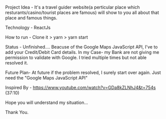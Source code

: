 Project Idea - It's a travel guider website(a perticular place which resturants/casino/tourist places are famous) will show to you all about that place and famous things.

Technology - ReactJs

How to run - Clone it > yarn > yarn start

Status - Unfinished.... Beacuse of the Google Maps JavaScript API, I've to add your Credit/Debit Card details. In my Case- my Bank are not giving me permission to validate with Google. I tried multiple times but not able resolved it.

Future Plan- At future if the problem resolved, I surely start over again. Just need the "Google Maps JavaScript API"

Inspired By - https://www.youtube.com/watch?v=GDa8kZLNhJ4&t=754s        (37:10)


Hope you will understand my situation...

Thank You.

